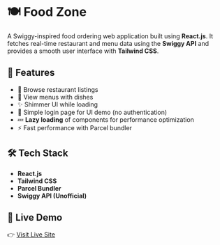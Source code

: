 # 🍽️ Food Zone

A Swiggy-inspired food ordering web application built using **React.js**. It fetches real-time restaurant and menu data using the **Swiggy API** and provides a smooth user interface with **Tailwind CSS**.

## 🚀 Features

- 🍔 Browse restaurant listings
- 📜 View menus with dishes
- ✨ Shimmer UI while loading
- 📱 Simple login page for UI demo (no authentication)
- 💤 **Lazy loading** of components for performance optimization
- ⚡ Fast performance with Parcel bundler

## 🛠️ Tech Stack

- **React.js**
- **Tailwind CSS**
- **Parcel Bundler**
- **Swiggy API (Unofficial)**

## 🔗 Live Demo

👉 [Visit Live Site](https://food-zone-web.vercel.app/)  

